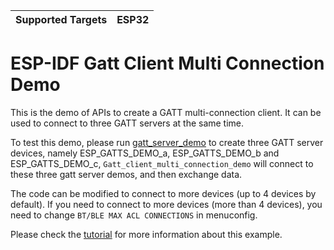 | Supported Targets | ESP32 |
| ----------------- | ----- |

ESP-IDF Gatt Client Multi Connection Demo
========================

This is the demo of APIs to create a GATT multi-connection client. It can be used to connect to three GATT servers at the same time. 

To test this demo, please run [gatt_server_demo](../gatt_server) to create three GATT server devices, namely ESP_GATTS_DEMO_a, ESP_GATTS_DEMO_b and ESP_GATTS_DEMO_c, `Gatt_client_multi_connection_demo` will connect to these three gatt server demos, and then exchange data.

The code can be modified to connect to more devices (up to 4 devices by default). If you need to connect to more devices (more than 4 devices), you need to change `BT/BLE MAX ACL CONNECTIONS` in menuconfig.

Please check the [tutorial](tutorial/Gatt_Client_Multi_Connection_Example_Walkthrough.md) for more information about this example.

